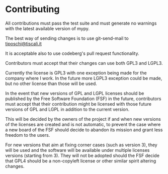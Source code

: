 Contributing
============

All contributions must pass the test suite and must generate no warnings with the latest available version of mypy.

The best way of sending changes is to use git-send-mail to tiposchi@tiscali.it

It is acceptable also to use codeberg's pull request functionality.

Contributors must accept that their changes can use both GPL3 and LGPL3.

Currently the license is GPL3 with one exception being made for the company where I work. In the future more LGPL3 exception could be made, but no other license than those will be used.

In the event that new versions of GPL and LGPL licenses should be published by the Free Software Foundation (FSF) in the future, contributors must accept that their contribution might be licensed with those future versions of GPL and LGPL in addition to the current version.

This will be decided by the owners of the project if and when new versions of the licenses are created and is not automatic, to prevent the case where a new board of the FSF should decide to abandon its mission and grant less freedom to the users.

For new versions that aim at fixing corner cases (such as version 3), they will be used and the software will be available under multiple licenses versions (starting from 3). They will not be adopted should the FSF decide that GPL4 should be a non-copyleft license or other similar spirit altering changes.
